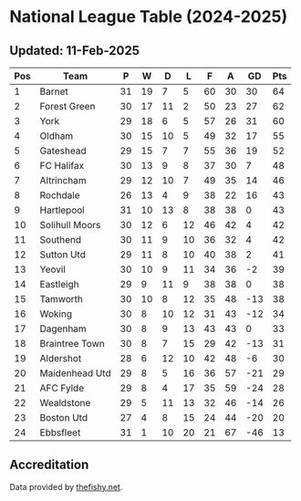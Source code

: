 # National League Table (2024-2025)
## Updated: 11-Feb-2025

| Pos | Team | P | W | D | L | F | A | GD | Pts |
| --- | --- | --- | --- | --- | --- | --- | --- | --- | --- |
| 1 | Barnet | 31 | 19 | 7 | 5 | 60 | 30 | 30 | 64 |
| 2 | Forest Green | 30 | 17 | 11 | 2 | 50 | 23 | 27 | 62 |
| 3 | York | 29 | 18 | 6 | 5 | 57 | 26 | 31 | 60 |
| 4 | Oldham | 30 | 15 | 10 | 5 | 49 | 32 | 17 | 55 |
| 5 | Gateshead | 29 | 15 | 7 | 7 | 55 | 36 | 19 | 52 |
| 6 | FC Halifax | 30 | 13 | 9 | 8 | 37 | 30 | 7 | 48 |
| 7 | Altrincham | 29 | 12 | 10 | 7 | 49 | 35 | 14 | 46 |
| 8 | Rochdale | 26 | 13 | 4 | 9 | 38 | 22 | 16 | 43 |
| 9 | Hartlepool | 31 | 10 | 13 | 8 | 38 | 38 | 0 | 43 |
| 10 | Solihull Moors | 30 | 12 | 6 | 12 | 46 | 42 | 4 | 42 |
| 11 | Southend | 30 | 11 | 9 | 10 | 36 | 32 | 4 | 42 |
| 12 | Sutton Utd | 29 | 11 | 8 | 10 | 40 | 38 | 2 | 41 |
| 13 | Yeovil | 30 | 10 | 9 | 11 | 34 | 36 | -2 | 39 |
| 14 | Eastleigh | 29 | 9 | 11 | 9 | 38 | 38 | 0 | 38 |
| 15 | Tamworth | 30 | 10 | 8 | 12 | 35 | 48 | -13 | 38 |
| 16 | Woking | 30 | 8 | 10 | 12 | 31 | 43 | -12 | 34 |
| 17 | Dagenham | 30 | 8 | 9 | 13 | 43 | 43 | 0 | 33 |
| 18 | Braintree Town | 30 | 8 | 7 | 15 | 29 | 42 | -13 | 31 |
| 19 | Aldershot | 28 | 6 | 12 | 10 | 42 | 48 | -6 | 30 |
| 20 | Maidenhead Utd | 29 | 8 | 5 | 16 | 36 | 57 | -21 | 29 |
| 21 | AFC Fylde | 29 | 8 | 4 | 17 | 35 | 59 | -24 | 28 |
| 22 | Wealdstone | 29 | 5 | 11 | 13 | 32 | 46 | -14 | 26 |
| 23 | Boston Utd | 27 | 4 | 8 | 15 | 24 | 44 | -20 | 20 |
| 24 | Ebbsfleet | 31 | 1 | 10 | 20 | 21 | 67 | -46 | 13 |

## Accreditation 

Data provided by [thefishy.net](https://www.thefishy.net/).